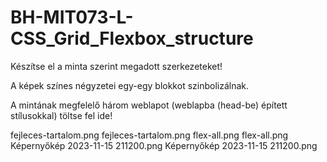 # BH-MIT073-L-CSS_Grid_Flexbox_structure
Készítse el a minta szerint megadott szerkezeteket!

A képek színes négyzetei egy-egy blokkot szinbolizálnak.

A mintának megfelelő három weblapot (weblapba (head-be) épített stílusokkal) töltse fel ide!

fejleces-tartalom.png fejleces-tartalom.png
flex-all.png flex-all.png
Képernyőkép 2023-11-15 211200.png Képernyőkép 2023-11-15 211200.png
